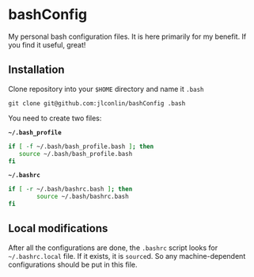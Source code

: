 # bashConfig
My personal bash configuration files. It is here primarily for my benefit. If you find it useful, great!

## Installation
Clone repository into your `$HOME` directory and name it `.bash`
```console
git clone git@github.com:jlconlin/bashConfig .bash
```

You need to create two files:

**`~/.bash_profile`**
```bash
if [ -f ~/.bash/bash_profile.bash ]; then
   source ~/.bash/bash_profile.bash
fi
```

**`~/.bashrc`**
```bash
if [ -r ~/.bash/bashrc.bash ]; then
        source ~/.bash/bashrc.bash
fi
```

## Local modifications
After all the configurations are done, the `.bashrc` script looks for `~/.bashrc.local` file. If it exists, it is `source`d. So any machine-dependent configurations should be put in this file.
